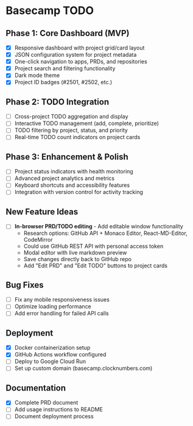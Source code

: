 # Basecamp TODO

## Phase 1: Core Dashboard (MVP)
- [x] Responsive dashboard with project grid/card layout
- [x] JSON configuration system for project metadata
- [x] One-click navigation to apps, PRDs, and repositories
- [x] Project search and filtering functionality
- [x] Dark mode theme
- [x] Project ID badges (#2501, #2502, etc.)

## Phase 2: TODO Integration
- [ ] Cross-project TODO aggregation and display
- [ ] Interactive TODO management (add, complete, prioritize)
- [ ] TODO filtering by project, status, and priority
- [ ] Real-time TODO count indicators on project cards

## Phase 3: Enhancement & Polish
- [ ] Project status indicators with health monitoring
- [ ] Advanced project analytics and metrics
- [ ] Keyboard shortcuts and accessibility features
- [ ] Integration with version control for activity tracking

## New Feature Ideas
- [ ] **In-browser PRD/TODO editing** - Add editable window functionality
  - Research options: GitHub API + Monaco Editor, React-MD-Editor, CodeMirror
  - Could use GitHub REST API with personal access token
  - Modal editor with live markdown preview
  - Save changes directly back to GitHub repo
  - Add "Edit PRD" and "Edit TODO" buttons to project cards
  
## Bug Fixes
- [ ] Fix any mobile responsiveness issues
- [ ] Optimize loading performance
- [ ] Add error handling for failed API calls

## Deployment
- [x] Docker containerization setup
- [x] GitHub Actions workflow configured
- [ ] Deploy to Google Cloud Run
- [ ] Set up custom domain (basecamp.clocknumbers.com)

## Documentation
- [x] Complete PRD document
- [ ] Add usage instructions to README
- [ ] Document deployment process
